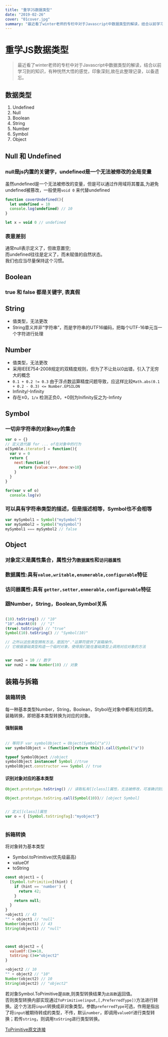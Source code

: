```yaml
---
title: "重学JS数据类型"
date: "2019-02-26"
cover: "01cover.jpg"
summary: "最近看了winter老师的专栏中对于Javascript中数据类型的解读，结合以前学习到的知识，有种恍然大悟的感觉，印象深刻,故在此整理记录，以备遗忘。"
---
```


# 重学JS数据类型

> 最近看了winter老师的专栏中对于Javascript中数据类型的解读，结合以前学习到的知识，有种恍然大悟的感觉，印象深刻,故在此整理记录，以备遗忘。

## 数据类型

1. Undefined
2. Null
3. Boolean
4. String
5. Number
6. Symbol
7. Object

## Null 和 Undefined

### null是js内置的关键字，undefined是一个无法被修改的全局变量  

虽然undefined是一个无法被修改的变量，但是可以通过作用域将其覆盖,为避免undefined被篡改，一般使用`void 0` 来代替undefined

```js
function coverUndefined(){
  let undefined = 10
  console.log(undefined) // 10
}

let x = void 0 // undefined
```

### 表意差别
  
通常null表示定义了，但故意置空;   
而undefined往往是定义了，而未赋值的自然状态。  
我们也应当尽量保持这个习惯。

## Boolean

### true 和 false 都是关键字, 表真假

## String

- 值类型，无法更改
- String意义并非“字符串”，而是字符串的UTF16编码，把每个UTF-16单元当一个字符进行处理

## Number

- 值类型，无法更改
- 采用IEEE754-2008规定的双精度规则，但为了不让处以0出错，引入了无穷大的概念
- `0.1 + 0.2 != 0.3` 由于浮点数运算精度问题导致，应这样比较`Math.abs(0.1 + 0.2 - 0.3) <= Number.EPSILON`
- Infinity/-Infinity
- 存在±0，`1/x` 检测正负0，+0则为Inifinity反之为-Infinty

## Symbol

### 一切非字符串的对象key的集合

```js
var o = {}
// 定义迭代器 for ... of在对象中的行为
o[Symble.iterator] = function(){
  var v = 0
  return {
    next:function(){
      return {value:v++,done:v>10}
    }
  }
}

for(var v of o)
  console.log(v)

```

### 可以具有字符串类型的描述，但是描述相等，Symbol也不会相等

```js
var mySymbol1 = Symbol("mySymbol")
var mySymbol2 = Symbol("mySymbol")
mySymbol1 === mySymbol2 // false

```

## Object

### 对象定义是属性集合，属性分为`数据属性`和`访问器属性`

### 数据属性:具有`value,writable,enumerable,configurable`特征

### 访问器属性:具有 `getter,setter,enmerable,configureable`特征

### 跟Number，String，Boolean,Symbol关系

```js

(10).toString() // "10"
"10".charAt(0)  // "1"
(true).toString() // "true"
Symbol(10).toString() // "Symbol(10)"

// 之所以这些类型拥有方法，是因为"."运算符提供了装箱操作。  
// 它根据基础类型构造一个临时对象，使得我们能在基础类型上调用对应对象的方法


var num1 = 10 // 数字
var num2 = new Number(10) // 对象

```

## 装箱与拆箱

### 装箱转换
  
每一种基本类型Number，String，Boolean，Stybol在对象中都有对应的类。  
装箱转换，即把基本类型转换为对应的对象。

#### 强制装箱

```js

// 等同于 var symbolObject = Object(Symbol("a"))
var symbolObject = (function(){return this}).call(Symbol("a"))

typeof SymbolObject //object
symbolObject instanceof Symbol //true
symbolObject.constructor === Symbol // true
```

#### 识别对象对应的基本类型

```js
Object.prototype.toString() // 读取私有[[class]]属性，无法被修改，可准确识别对象对应的基本类型

Object.prototype.toString.call(Symbol(10))// [object Symbol]


// 定义[[class]]属性
var o = { [Symbol.toStringTag]:"myobject"}



```

### 拆箱转换
  
将对象转为基本类型

- Symbol.toPrimitive(优先级最高)
- valueOf
- toString

```js
const object1 = {
  [Symbol.toPrimitive](hint) {
    if (hint == 'number') {
      return 42;
    }
    return null;
  }
}
+object1 // 43
"" + object1 // "null"
Number(object1) // 43
String(object1) // "null"



const object2 = {
  valueOf:()=>10,
  toString:()=>"object2"
}

+object2 // 10
"" + object2 // "10"
Number(object2) // 10
String(object2) // "object2"
```
   
若对象Symbol.ToPrimitive是`函数`,则类型转换结果为`此函数`返回值。  
否则类型转换内部实现通过`ToPrimitive(input,[,PreferredType])`方法进行转换。这个方法将`input`转换成非对象类型。参数`preferredType`可选，作用是指出了将`input`被期待转成的类型，不传，默认`number`，即调用`valueOf`进行类型转换；若传`string`，则调用`toString`进行类型转换。  

[ToPrimitive原文连接](http://www.ecma-international.org/ecma-262/#sec-toprimitive)